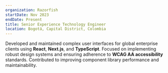 ```yaml
---
organization: Razorfish
startDate: Nov 2023
endDate: Present
title: Senior Experience Technology Engineer
location: Bogotá, Capital District, Colombia
---
```


Developed and maintained complex user interfaces for global enterprise clients using **React**, **Next.js**, and **TypeScript**. Focused on implementing robust design systems and ensuring adherence to **WCAG AA accessibility** standards. Contributed to improving component library performance and maintainability.
